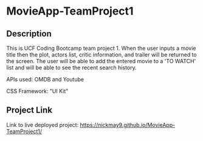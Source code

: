 # MovieApp-TeamProject1

## Description
This is UCF Coding Bootcamp team project 1. When the user inputs a movie title then the plot, actors list, critic information, and trailer will be returned to the screen. The user will be able to add the entered movie to a 'TO WATCH' list and will be able to see the recent search history.

APIs used: OMDB and Youtube

CSS Framework: "UI Kit"

## Project Link
Link to live deployed project: https://nickmay9.github.io/MovieApp-TeamProject1/
